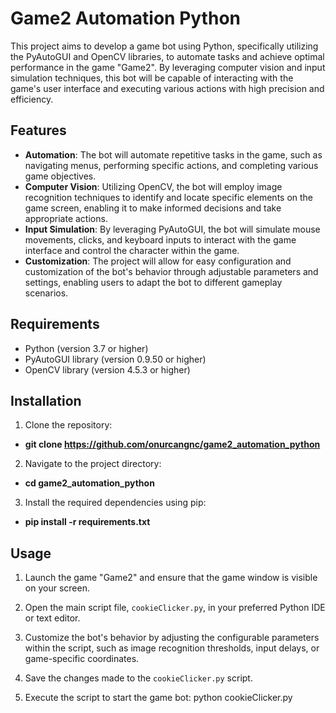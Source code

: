 # Game2 Automation Python

This project aims to develop a game bot using Python, specifically utilizing the PyAutoGUI and OpenCV libraries, to automate tasks and achieve optimal performance in the game "Game2". By leveraging computer vision and input simulation techniques, this bot will be capable of interacting with the game's user interface and executing various actions with high precision and efficiency.

## Features

- **Automation**: The bot will automate repetitive tasks in the game, such as navigating menus, performing specific actions, and completing various game objectives.
- **Computer Vision**: Utilizing OpenCV, the bot will employ image recognition techniques to identify and locate specific elements on the game screen, enabling it to make informed decisions and take appropriate actions.
- **Input Simulation**: By leveraging PyAutoGUI, the bot will simulate mouse movements, clicks, and keyboard inputs to interact with the game interface and control the character within the game.
- **Customization**: The project will allow for easy configuration and customization of the bot's behavior through adjustable parameters and settings, enabling users to adapt the bot to different gameplay scenarios.

## Requirements

- Python (version 3.7 or higher)
- PyAutoGUI library (version 0.9.50 or higher)
- OpenCV library (version 4.5.3 or higher)

## Installation

1. Clone the repository:
- **git clone https://github.com/onurcangnc/game2_automation_python**
2. Navigate to the project directory:
- **cd game2_automation_python**
3. Install the required dependencies using pip:
- **pip install -r requirements.txt**

## Usage

1. Launch the game "Game2" and ensure that the game window is visible on your screen.

2. Open the main script file, `cookieClicker.py`, in your preferred Python IDE or text editor.

3. Customize the bot's behavior by adjusting the configurable parameters within the script, such as image recognition thresholds, input delays, or game-specific coordinates.

4. Save the changes made to the `cookieClicker.py` script.

5. Execute the script to start the game bot: python cookieClicker.py
